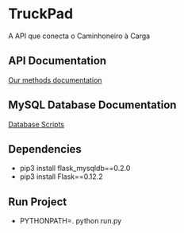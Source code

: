 # TruckPad
A API que conecta o Caminhoneiro à Carga

## API Documentation
[Our methods documentation](https://github.com/LeonardoBonetti/TruckPad/blob/master/API%20Documentation.md)

## MySQL Database Documentation
[Database Scripts](https://github.com/LeonardoBonetti/TruckPad/blob/master/MYSQL%20Documentation)

## Dependencies
 - pip3 install flask_mysqldb==0.2.0
 - pip3 install Flask==0.12.2

## Run Project

- PYTHONPATH=. python run.py
